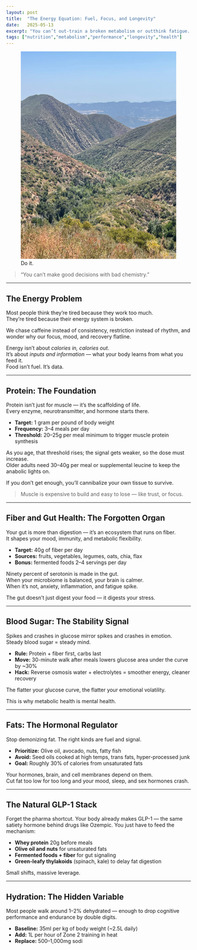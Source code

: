 ```yaml
---
layout: post
title:  "The Energy Equation: Fuel, Focus, and Longevity"
date:   2025-05-13
excerpt: "You can’t out-train a broken metabolism or outthink fatigue. Energy isn’t just what powers your body — it’s what shapes your mind."
tags: ["nutrition","metabolism","performance","longevity","health"]
---
```


<figure class="post-hero">
  <img src="../images/ojai.jpg" alt="jump">
  <figcaption>Do it.</figcaption>
</figure>




> “You can’t make good decisions with bad chemistry.”

---

## The Energy Problem

Most people think they’re tired because they work too much.  
They’re tired because their energy system is broken.  

We chase caffeine instead of consistency, restriction instead of rhythm, and wonder why our focus, mood, and recovery flatline.  

Energy isn’t about *calories in, calories out*.  
It’s about *inputs and information* — what your body learns from what you feed it.  
Food isn’t fuel. It’s data.  

---

## Protein: The Foundation

Protein isn’t just for muscle — it’s the scaffolding of life.  
Every enzyme, neurotransmitter, and hormone starts there.  

- **Target:** 1 gram per pound of body weight  
- **Frequency:** 3–4 meals per day  
- **Threshold:** 20–25g per meal minimum to trigger muscle protein synthesis  

As you age, that threshold rises; the signal gets weaker, so the dose must increase.  
Older adults need 30–40g per meal or supplemental leucine to keep the anabolic lights on.  

If you don’t get enough, you’ll cannibalize your own tissue to survive.  

> Muscle is expensive to build and easy to lose — like trust, or focus.  

---

## Fiber and Gut Health: The Forgotten Organ

Your gut is more than digestion — it’s an ecosystem that runs on fiber.  
It shapes your mood, immunity, and metabolic flexibility.  

- **Target:** 40g of fiber per day  
- **Sources:** fruits, vegetables, legumes, oats, chia, flax  
- **Bonus:** fermented foods 2–4 servings per day  

Ninety percent of serotonin is made in the gut.  
When your microbiome is balanced, your brain is calmer.  
When it’s not, anxiety, inflammation, and fatigue spike.  

The gut doesn’t just digest your food — it digests your stress.  

---

## Blood Sugar: The Stability Signal

Spikes and crashes in glucose mirror spikes and crashes in emotion.  
Steady blood sugar = steady mind.  

- **Rule:** Protein + fiber first, carbs last  
- **Move:** 30-minute walk after meals lowers glucose area under the curve by ~30%  
- **Hack:** Reverse osmosis water + electrolytes = smoother energy, cleaner recovery  

The flatter your glucose curve, the flatter your emotional volatility.  

This is why metabolic health is mental health.  

---

## Fats: The Hormonal Regulator

Stop demonizing fat. The right kinds are fuel and signal.  

- **Prioritize:** Olive oil, avocado, nuts, fatty fish  
- **Avoid:** Seed oils cooked at high temps, trans fats, hyper-processed junk  
- **Goal:** Roughly 30% of calories from unsaturated fats  

Your hormones, brain, and cell membranes depend on them.  
Cut fat too low for too long and your mood, sleep, and sex hormones crash.  

---

## The Natural GLP-1 Stack

Forget the pharma shortcut. Your body already makes GLP-1 — the same satiety hormone behind drugs like Ozempic. You just have to feed the mechanism:  

- **Whey protein** 20g before meals  
- **Olive oil and nuts** for unsaturated fats  
- **Fermented foods + fiber** for gut signaling  
- **Green-leafy thylakoids** (spinach, kale) to delay fat digestion  

Small shifts, massive leverage.  

---

## Hydration: The Hidden Variable

Most people walk around 1–2% dehydrated — enough to drop cognitive performance and endurance by double digits.  

- **Baseline:** 35ml per kg of body weight (~2.5L daily)  
- **Add:** 1L per hour of Zone 2 training in heat  
- **Replace:** 500–1,000mg sodi